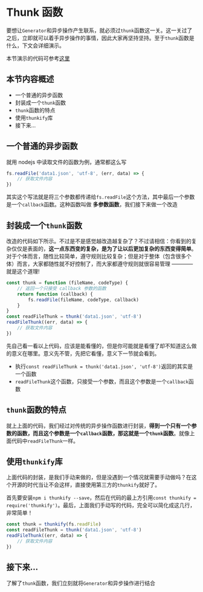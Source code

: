 # Thunk 函数

要想让`Generator`和异步操作产生联系，就必须过`thunk`函数这一关。这一关过了之后，立即就可以着手异步操作的事情，因此大家再坚持坚持。至于`thunk`函数是什么，下文会详细演示。

本节演示的代码可参考[这里](./test.js)

## 本节内容概述

- 一个普通的异步函数
- 封装成一个`thunk`函数
- `thunk`函数的特点
- 使用`thunkify`库
- 接下来...

## 一个普通的异步函数

就用 nodejs 中读取文件的函数为例，通常都这么写

```javascript
fs.readFile('data1.json', 'utf-8', (err, data) => {
    // 获取文件内容
})
```

其实这个写法就是将三个参数都传递给`fs.readFile`这个方法，其中最后一个参数是一个`callback`函数。这种函数叫做 **多参数函数**，我们接下来做一个改造

## 封装成一个`thunk`函数

改造的代码如下所示。不过是不是感觉越改造越复杂了？不过请相信：你看到的复杂仅仅是表面的，**这一点东西变的复杂，是为了让以后更加复杂的东西变得简单**。对于个体而言，随性比较简单，遵守规则比较复杂；但是对于整体（包含很多个体）而言，大家都随性就不好控制了，而大家都遵守规则就很容易管理 ———— 就是这个道理!

```javascript
const thunk = function (fileName, codeType) {
    // 返回一个只接受 callback 参数的函数
    return function (callback) {
        fs.readFile(fileName, codeType, callback)
    }
}
const readFileThunk = thunk('data1.json', 'utf-8')
readFileThunk((err, data) => {
    // 获取文件内容
})
```

先自己看一看以上代码，应该是能看懂的，但是你可能就是看懂了却不知道这么做的意义在哪里。意义先不管，先把它看懂，意义下一节就会看到。

- 执行`const readFileThunk = thunk('data1.json', 'utf-8')`返回的其实是一个函数
- `readFileThunk`这个函数，只接受一个参数，而且这个参数是一个`callback`函数

## `thunk`函数的特点

就上上面的代码，我们经过对传统的异步操作函数进行封装，**得到一个只有一个参数的函数，而且这个参数是一个`callback`函数，那这就是一个`thunk`函数**。就像上面代码中`readFileThunk`一样。

## 使用`thunkify`库

上面代码的封装，是我们手动来做的，但是没遇到一个情况就需要手动做吗？在这个开源的时代当让不会这样，直接使用第三方的`thunkify`就好了。

首先要安装`npm i thunkify --save`，然后在代码的最上方引用`const thunkify = require('thunkify')`。最后，上面我们手动写的代码，完全可以简化成这几行，非常简单！

```javascript
const thunk = thunkify(fs.readFile)
const readFileThunk = thunk('data1.json', 'utf-8')
readFileThunk((err, data) => {
    // 获取文件内容
})
```

## 接下来...

了解了`thunk`函数，我们立刻就将`Generator`和异步操作进行结合

